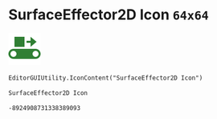 # SurfaceEffector2D Icon `64x64`
<img src="/img/SurfaceEffector2D%20Icon.png" width=64 height=64>

``` CSharp
EditorGUIUtility.IconContent("SurfaceEffector2D Icon")
```
```
SurfaceEffector2D Icon
```
```
-8924908731338389093
```

